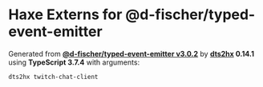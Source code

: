 # Haxe Externs for @d-fischer/typed-event-emitter

Generated from **[@d-fischer/typed-event-emitter v3.0.2](https://github.com/d-fischer/typed-event-emitter#readme)** by **[dts2hx](https://github.com/haxiomic/dts2hx) 0.14.1** using **TypeScript 3.7.4** with arguments:

	dts2hx twitch-chat-client